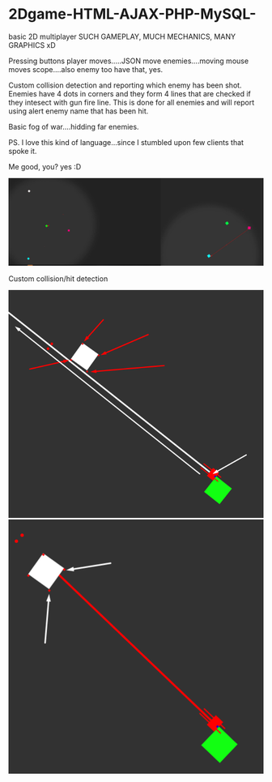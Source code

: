 # 2Dgame-HTML-AJAX-PHP-MySQL-
basic 2D multiplayer
SUCH GAMEPLAY, MUCH MECHANICS, MANY GRAPHICS xD


Pressing buttons player moves.....JSON move enemies....moving mouse moves scope....also enemy too have that, yes. 

Custom collision detection and reporting which enemy has been shot.
Enemies have 4 dots in corners and they form 4 lines that are checked if they intesect with gun fire line. 
This is done for all enemies and will report using alert enemy name that has been hit.


Basic fog of war....hidding far enemies.

PS.
I love this kind of language...since I stumbled upon few clients that spoke it. 

Me good, you? yes :D

![alt text](https://raw.githubusercontent.com/MyUserNameIsMyUserName/2Dgame-HTML-AJAX-PHP-MySQL-/master/assets/Screenshot_1.png)



Custom collision/hit detection

![alt text](https://raw.githubusercontent.com/MyUserNameIsMyUserName/2Dgame-HTML-AJAX-PHP-MySQL-/master/assets/Screenshot_2.png)
![alt text](https://raw.githubusercontent.com/MyUserNameIsMyUserName/2Dgame-HTML-AJAX-PHP-MySQL-/master/assets/Untitle222d.png)
